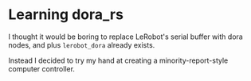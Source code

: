 # Learning dora_rs

I thought it would be boring to replace LeRobot's serial buffer with dora nodes, and plus `lerobot_dora` already exists.

Instead I decided to try my hand at creating a minority-report-style computer controller. 
